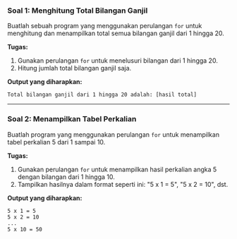 ### Soal 1: Menghitung Total Bilangan Ganjil
Buatlah sebuah program yang menggunakan perulangan `for` untuk menghitung dan menampilkan total semua bilangan ganjil dari 1 hingga 20.

**Tugas:**
1. Gunakan perulangan `for` untuk menelusuri bilangan dari 1 hingga 20.
2. Hitung jumlah total bilangan ganjil saja.

**Output yang diharapkan:**
```
Total bilangan ganjil dari 1 hingga 20 adalah: [hasil total]
```

---

### Soal 2: Menampilkan Tabel Perkalian
Buatlah program yang menggunakan perulangan `for` untuk menampilkan tabel perkalian 5 dari 1 sampai 10.

**Tugas:**
1. Gunakan perulangan `for` untuk menampilkan hasil perkalian angka 5 dengan bilangan dari 1 hingga 10.
2. Tampilkan hasilnya dalam format seperti ini: "5 x 1 = 5", "5 x 2 = 10", dst.

**Output yang diharapkan:**
```
5 x 1 = 5
5 x 2 = 10
...
5 x 10 = 50
```


